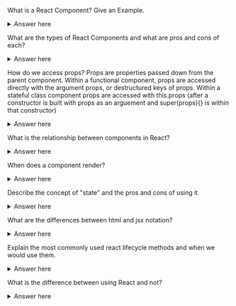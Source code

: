 What is a React Component? Give an Example.

<details>
  <summary>Answer here</summary>
  A React Component is a function that returns a single react element, a repeatable part of a website.
</details>

What are the types of React Components and what are pros and cons of each?

<details>
  <summary>Answer here</summary>
  The two types of React Components are Functional versus Stateful Class Components. Functional components are preferred if possible because of simplicity, however Stateful Class Components can be used to manage the state of a particular element if necessary. A recurrent example of a Stateful Class Component is with a Form, where the inputs should be managed by state.
</details>

How do we access props?
Props are properties passed down from the parent component. Within a functional component, props are accessed directly with the argument props, or destructured keys of props. Within a stateful class component props are accessed with this.props (after a constructor is built with props as an arguement and super(props){} is within that constructor) 
<details>
  <summary>Answer here</summary>

</details>

What is the relationship between components in React?

<details>
  <summary>Answer here</summary>

</details>

When does a component render?

<details>
  <summary>Answer here</summary>

</details>

Describe the concept of "state" and the pros and cons of using it.

<details>
  <summary>Answer here</summary>

</details>

What are the differences between html and jsx notation?

<details>
  <summary>Answer here</summary>

</details>

Explain the most commonly used react lifecycle methods and when we would use them.

<details>
  <summary>Answer here</summary>

</details>

What is the difference between using React and not?

<details>
  <summary>Answer here</summary>

</details>

